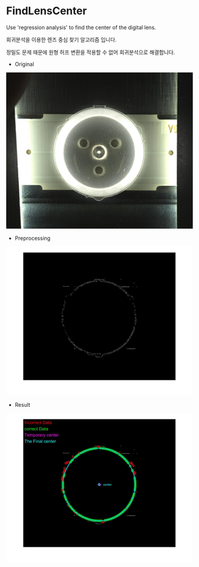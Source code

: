 # FindLensCenter
Use 'regression analysis' to find the center of the digital lens.





회귀분석을 이용한 렌즈 중심 찾기 알고리즘 입니다. 

정밀도 문제 때문에 원형 허프 변환을 적용할 수 없어 회귀분석으로 해결합니다.







- Original

![](5MImage/1.jpeg)

- Preprocessing

![](AfterPreprocessing/AfterPreprocessing1.jpeg)

- Result

![](result/result1.jpeg)



